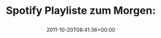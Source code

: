 ---
retweeted: false
source: <a href="http://itunes.apple.com/us/app/twitter/id409789998?mt=12" rel="nofollow">Twitter
  for Mac</a>
entities:
  hashtags: []
  symbols: []
  user_mentions: []
  urls:
  - url: http://t.co/McnRboJP
    expanded_url: http://open.spotify.com/user/s%c3%a4n/playlist/4JLxNBPRVzbdaNXvrvlNbK
    display_url: open.spotify.com/user/s%c3%a4n/…
    indices:
    - '30'
    - '50'
display_text_range:
- '0'
- '50'
favorite_count: '0'
id_str: '126941120625262592'
truncated: false
retweet_count: '0'
id: '126941120625262592'
possibly_sensitive: false
created_at: Thu Oct 20 08:41:36 +0000 2011
favorited: false
full_text: 'Spotify Playliste zum Morgen:'
lang: de
quote_url: http://open.spotify.com/user/s%c3%a4n/playlist/4JLxNBPRVzbdaNXvrvlNbK
tags:
- pesos/twitter
date: '2011-10-20T08:41:36+00:00'
src: https://twitter.com/bascht/status/126941120625262592
original_url: https://twitter.com/bascht/status/126941120625262592
type: twitter_tweet
text: 'Spotify Playliste zum Morgen:'
title: 'Spotify Playliste zum Morgen:

  '

---
